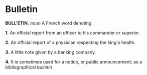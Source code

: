 # Bulletin

**BULL'ETIN**, _noun_ A French word denoting

**1.** An official report from an officer to his commander or superior.

**2.** An official report of a physician respecting the king's health.

**3.** A little note given by a banking company.

**4.** It is sometimes used for a notice, or public announcement; as a bibliographical _bulletin_